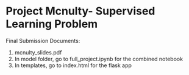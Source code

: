 # Project Mcnulty- Supervised Learning Problem

Final Submission Documents:
1. mcnulty_slides.pdf
2. In model folder, go to full_project.ipynb for the combined notebook
3. In templates, go to index.html for the flask app
